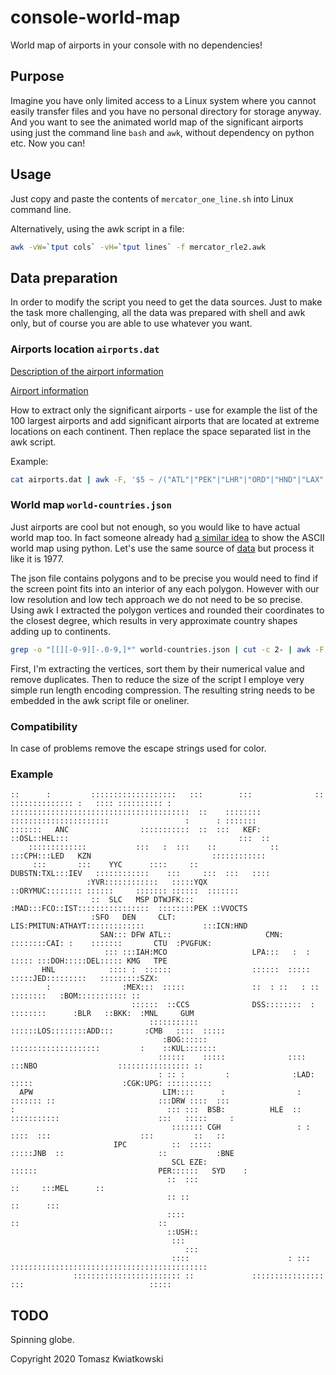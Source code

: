 # console-world-map

World map of airports in your console with no dependencies!

## Purpose

Imagine you have only limited access to a Linux system where you cannot easily transfer files and you have no personal directory for storage anyway. And you want to see the animated world map of the significant airports using just the command line `bash` and `awk`, without dependency on python etc. Now you can!

## Usage

Just copy and paste the contents of `mercator_one_line.sh` into Linux command line.

Alternatively, using the awk script in a file:

```bash
awk -vW=`tput cols` -vH=`tput lines` -f mercator_rle2.awk
```

## Data preparation

In order to modify the script you need to get the data sources. Just to make the task more challenging, all the data was prepared with shell and awk only, but of course you are able to use whatever you want.

### Airports location `airports.dat` 

[Description of the airport information](https://openflights.org/data.html)

[Airport information](https://raw.githubusercontent.com/jpatokal/openflights/master/data/airports.dat)

How to extract only the significant airports - use for example the list of the 100 largest airports and add significant airports that are located at extreme locations on each continent. Then replace the space separated list in the awk script.

Example:

```bash
cat airports.dat | awk -F, '$5 ~ /("ATL"|"PEK"|"LHR"|"ORD"|"HND"|"LAX"|"CDG"|"DFW"|"FRA"|"HKG"|"DEN"|"DXB"|"CGK"|"AMS"|"MAD"|"BKK"|"JFK"|"SIN"|"CAN"|"LAS"|"PVG"|"SFO"|"PHX"|"IAH"|"CLT"|"MIA"|"MUC"|"KUL"|"FCO"|"IST"|"SYD"|"MCO"|"ICN"|"DEL"|"BCN"|"LGW"|"EWR"|"YYZ"|"SHA"|"MSP"|"SEA"|"DTW"|"PHL"|"BOM"|"GRU"|"MNL"|"CTU"|"BOS"|"SZX"|"MEL"|"NRT"|"ORY"|"MEX"|"DME"|"AYT"|"TPE"|"ZRH"|"LGA"|"FLL"|"IAD"|"PMI"|"CPH"|"SVO"|"BWI"|"KMG"|"VIE"|"OSL"|"JED"|"BNE"|"SLC"|"DUS"|"BOG"|"MXP"|"JNB"|"ARN"|"MAN"|"MDW"|"DCA"|"BRU"|"DUB"|"GMP"|"DOH"|"STN"|"HGH"|"CJU"|"YVR"|"TXL"|"SAN"|"TPA"|"CGH"|"BSB"|"CTS"|"XMN"|"RUH"|"FUK"|"GIG"|"HEL"|"LIS"|"ATH"|"AKL"|"KRK"|"LED"|"CAI"|"AEP"|"EZE"|"MVD"|"LIM"|"USH"|"CCS"|"BSB"|"SCL"|"DSS"|"CMN"|"CTA"|"TUN"|"KEF"|"KZN"|"MLA"|"CMB"|"BLR"|"PER"|"UPG"|"VVO"|"LOS"|"ADD"|"NBO"|"LAD"|"YQX"|"HNL"|"IPC"|"GUM"|"IEV"|"APW"|"HLE"|"LPA"|"DRW"|"YYC"|"ANC")/ {printf("%s %.1f %.1f ",substr($5,2,3), $7, $8);}'
```

### World map `world-countries.json`

Just airports are cool but not enough, so you would like to have actual world map too. In fact someone already had [a similar idea](https://stackoverflow.com/questions/55406036/creating-an-ascii-art-world-map) to show the ASCII world map using python. Let's use the same source of [data](https://raw.githubusercontent.com/python-visualization/folium/master/examples/data/world-countries.json) but process it like it is 1977.

The json file contains polygons and to be precise you would need to find if the screen point fits into an interior of any each polygon. However with our low resolution and low tech approach we do not need to be so precise. Using awk I extracted the polygon vertices and rounded their coordinates to the closest degree, which results in very approximate country shapes adding up to continents. 

```bash
grep -o "[[][-0-9][-.0-9,]*" world-countries.json | cut -c 2- | awk -F, '{printf("%d %d\n",$2,$1)}' | sort --key=2,2 -n | sort -s -n | uniq | awk -f rle2.awk | tr "\n" " " > rle2.txt
```

First, I'm extracting the vertices, sort them by their numerical value and remove duplicates. Then to reduce the size of the script I employe very simple run length encoding compression. The resulting string needs to be embedded in the awk script file or oneliner.

### Compatibility

In case of problems remove the escape strings used for color. 

### Example

```
::      :         :::::::::::::::::::   :::        :::              ::       :::::::::::::: :   :::: :::::::::: :
::::::::::::::::::::::::::::::::::::::::  ::    ::::::::        ::::::::::::::::::::::                 :      : :::::::
:::::::   ANC                :::::::::::  ::  :::   KEF:     ::OSL::HEL:::                                      :::  ::
    :::::::::::::           :::   :  :::    ::            :: :::CPH:::LED   KZN                           ::::::::::::
     :::       :::    YYC      ::::     ::               DUBSTN:TXL:::IEV   ::::::::::::    :::     :::  :::   ::::
                 :YVR::::::::::::   :::::YQX              ::ORYMUC:::::::: ::::::     ::::::: ::::::  :::::::
                  ::  SLC   MSP DTWJFK:::                :MAD:::FCO::IST::::::::::::::::  ::::::::PEK ::VVOCTS
                  :SFO   DEN     CLT:                   LIS:PMITUN:ATHAYT:::::::::::::             :::ICN:HND
                    SAN::: DFW ATL::                     CMN: ::::::::CAI: :    :::::::       CTU  :PVGFUK:
                     ::: :::IAH:MCO                   LPA:::   :  : ::::: :::DOH:::::DEL::::: KMG   TPE
       HNL            :::: :  ::::::                  ::::::  ::::: :::::JED:::::::::   :::::::::SZX:
        :                :MEX:::  :::::               ::  : ::   : ::   ::::::::   :BOM::::::::::: ::
                           ::::::  ::CCS              DSS::::::::  :  ::::::::      :BLR   ::BKK:  :MNL     GUM
                               :::::::::::             ::::::LOS::::::::ADD:::       :CMB   ::::  :::::
                                  :BOG::::::             ::::::::::::::::::::         :    ::KUL:::::::
                                 ::::::    :::::              ::::   :::NBO                  :::::::::::::::: ::
                                 : :: :         :              :LAD: :::::                    :CGK:UPG: ::::::::::
  APW                             LIM::::      :                :  ::::::: ::                       :::DRW ::::  :::
:                                  ::: :::  BSB:          HLE  :: :::::::::::                      :::   :::::     :
                                    ::::::: CGH                 : : ::::  :::                    :::         ::   ::
                       IPC          ::  :::::                   :::::JNB  ::                     ::           :BNE
                                    SCL EZE:                     ::::::                           PER::::::   SYD    :
                                   ::  :::                                                        ::     :::MEL      ::
                                   :: ::                                                                    ::      :::
                                   ::::                                           ::                               ::
                                   ::USH::
                                    :::
                                       :::
                                    ::::                      : :::   ::::::::::::::::::::::::::::::::::::::::::::
              :::::::::::::::::::::::: ::             ::::::::::::::::            :::                            ::::: 
```

## TODO

Spinning globe.


Copyright 2020 Tomasz Kwiatkowski




